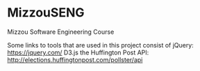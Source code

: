 # MizzouSENG
Mizzou Software Engineering Course

Some links to tools that are used in this project consist of
jQuery: https://jquery.com/
D3.js 
the Huffington Post API: http://elections.huffingtonpost.com/pollster/api
